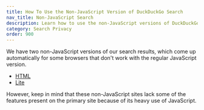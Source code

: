 ```yaml
---
title: How To Use the Non-JavaScript Version of DuckDuckGo Search
nav_title: Non-JavaScript Search
description: Learn how to use the non-JavaScript versions of DuckDuckGo Private Search.
category: Search Privacy
order: 900
---
```


We have two non-JavaScript versions of our search results, which come up automatically for some browsers that don't work with the regular JavaScript version.

-   [HTML](https://duckduckgo.com/html)
-   [Lite](https://duckduckgo.com/lite)

However, keep in mind that these non-JavaScript sites lack some of the features present on the primary site because of its heavy use of JavaScript.
